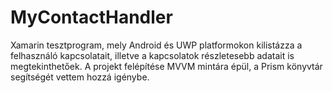 # MyContactHandler

Xamarin tesztprogram, mely Android és UWP platformokon kilistázza a felhasználó kapcsolatait, illetve a kapcsolatok részletesebb adatait is megtekinthetőek. A projekt felépítése MVVM mintára épül, a Prism könyvtár segítségét vettem hozzá igénybe.
